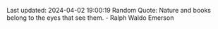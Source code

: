 Last updated: 2024-04-02 19:00:19
Random Quote: Nature and books belong to the eyes that see them. - Ralph Waldo Emerson